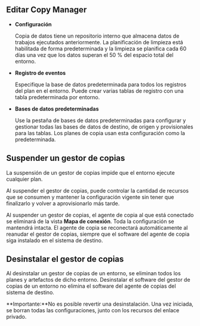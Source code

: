 ## Editar Copy Manager


-   **Configuración**

    Copia de datos tiene un repositorio interno que almacena datos de trabajos ejecutados anteriormente. La planificación de limpieza está habilitada de forma predeterminada y la limpieza se planifica cada 60 días una vez que los datos superan el 50 % del espacio total del entorno.


-   **Registro de eventos**

    Especifique la base de datos predeterminada para todos los registros del plan en el entorno. Puede crear varias tablas de registro con una tabla predeterminada por entorno.


-   **Bases de datos predeterminadas**

    Use la pestaña de bases de datos predeterminadas para configurar y gestionar todas las bases de datos de destino, de origen y provisionales para las tablas. Los planes de copia usan esta configuración como la predeterminada.


## Suspender un gestor de copias


La suspensión de un gestor de copias impide que el entorno ejecute cualquier plan.

Al suspender el gestor de copias, puede controlar la cantidad de recursos que se consumen y mantener la configuración vigente sin tener que finalizarlo y volver a aprovisionarlo más tarde.

Al suspender un gestor de copias, el agente de copia al que está conectado se eliminará de la vista **Mapa de conexión**. Toda la configuración se mantendrá intacta. El agente de copia se reconectará automáticamente al reanudar el gestor de copias, siempre que el software del agente de copia siga instalado en el sistema de destino.

## Desinstalar el gestor de copias


Al desinstalar un gestor de copias de un entorno, se eliminan todos los planes y artefactos de dicho entorno. Desinstalar el software del gestor de copias de un entorno no elimina el software del agente de copias del sistema de destino.

**Importante:**No es posible revertir una desinstalación. Una vez iniciada, se borran todas las configuraciones, junto con los recursos del enlace privado.

